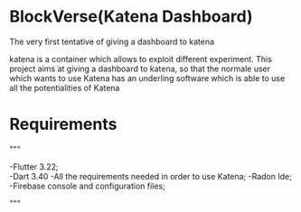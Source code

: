 # BlockVerse(Katena Dashboard)
The very first tentative of giving a dashboard to katena

katena is a container which allows to exploit different experiment.
This project aims at giving a dashboard to katena, so that the normale user which wants to use Katena
has an underling software which is able to use all the potentialities of Katena


# Requirements
"""

-Flutter 3.22;  
-Dart 3.40
-All the requirements needed in order to use Katena;
-Radon Ide;   
-Firebase console and configuration files;    

"""


